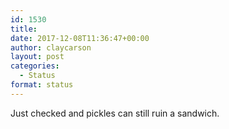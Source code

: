 ```yaml
---
id: 1530
title: 
date: 2017-12-08T11:36:47+00:00
author: claycarson
layout: post
categories: 
  - Status
format: status
---
```

Just checked and pickles can still ruin a sandwich.